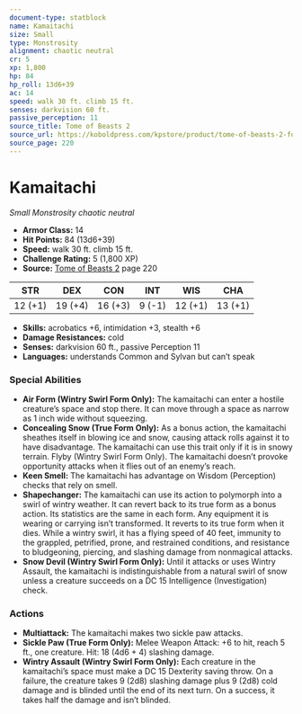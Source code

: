 ```yaml
---
document-type: statblock
name: Kamaitachi
size: Small
type: Monstrosity
alignment: chaotic neutral
cr: 5
xp: 1,800
hp: 84
hp_roll: 13d6+39
ac: 14
speed: walk 30 ft. climb 15 ft.
senses: darkvision 60 ft. 
passive_perception: 11
source_title: Tome of Beasts 2
source_url: https://koboldpress.com/kpstore/product/tome-of-beasts-2-for-5th-edition
source_page: 220
---
```


# Kamaitachi

*Small* *Monstrosity* *chaotic neutral*

- **Armor Class:** 14
- **Hit Points:** 84 (13d6+39)
- **Speed:** walk 30 ft. climb 15 ft.
- **Challenge Rating:** 5 (1,800 XP)
- **Source:** [Tome of Beasts 2](https://koboldpress.com/kpstore/product/tome-of-beasts-2-for-5th-edition) page 220

| STR | DEX | CON | INT | WIS | CHA |
| --- | --- | --- | --- | --- | --- |
| 12 (+1) | 19 (+4) | 16 (+3) | 9 (-1) | 12 (+1) | 13 (+1) |

- **Skills:** acrobatics +6, intimidation +3, stealth +6
- **Damage Resistances:** cold
- **Senses:** darkvision 60 ft., passive Perception 11
- **Languages:** understands Common and Sylvan but can’t speak

### Special Abilities

- **Air Form (Wintry Swirl Form Only):** The kamaitachi can enter a hostile creature’s space and stop there. It can move through a space as narrow as 1 inch wide without squeezing.
- **Concealing Snow (True Form Only):** As a bonus action, the kamaitachi sheathes itself in blowing ice and snow, causing attack rolls against it to have disadvantage. The kamaitachi can use this trait only if it is in snowy terrain. Flyby (Wintry Swirl Form Only). The kamaitachi doesn’t provoke opportunity attacks when it flies out of an enemy’s reach.
- **Keen Smell:** The kamaitachi has advantage on Wisdom (Perception) checks that rely on smell.
- **Shapechanger:** The kamaitachi can use its action to polymorph into a swirl of wintry weather. It can revert back to its true form as a bonus action. Its statistics are the same in each form. Any equipment it is wearing or carrying isn’t transformed. It reverts to its true form when it dies. While a wintry swirl, it has a flying speed of 40 feet, immunity to the grappled, petrified, prone, and restrained conditions, and resistance to bludgeoning, piercing, and slashing damage from nonmagical attacks.
- **Snow Devil (Wintry Swirl Form Only):** Until it attacks or uses Wintry Assault, the kamaitachi is indistinguishable from a natural swirl of snow unless a creature succeeds on a DC 15 Intelligence (Investigation) check.

### Actions

- **Multiattack:** The kamaitachi makes two sickle paw attacks.
- **Sickle Paw (True Form Only):** Melee Weapon Attack: +6 to hit, reach 5 ft., one creature. Hit: 18 (4d6 + 4) slashing damage.
- **Wintry Assault (Wintry Swirl Form Only):** Each creature in the kamaitachi’s space must make a DC 15 Dexterity saving throw. On a failure, the creature takes 9 (2d8) slashing damage plus 9 (2d8) cold damage and is blinded until the end of its next turn. On a success, it takes half the damage and isn’t blinded.
